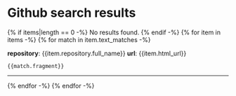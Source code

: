 # Github search results

{% if items|length == 0 -%}
No results found.
{% endif -%}
{% for item in items -%}
{% for match in item.text_matches -%}

**repository**: {{item.repository.full_name}}
**url**: {{item.html_url}}
```
{{match.fragment}}
```
---
{% endfor -%}
{% endfor -%}
